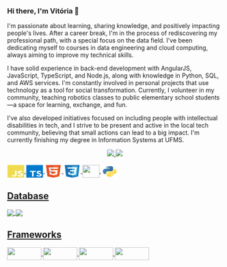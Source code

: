 ### Hi there, I'm Vitória 👋

I'm passionate about learning, sharing knowledge, and positively impacting people's lives. After a career break, I'm in the process of rediscovering my professional path, with a special focus on the data field. I've been dedicating myself to courses in data engineering and cloud computing, always aiming to improve my technical skills.

I have solid experience in back-end development with AngularJS, JavaScript, TypeScript, and Node.js, along with knowledge in Python, SQL, and AWS services. I'm constantly involved in personal projects that use technology as a tool for social transformation. Currently, I volunteer in my community, teaching robotics classes to public elementary school students—a space for learning, exchange, and fun.

I've also developed initiatives focused on including people with intellectual disabilities in tech, and I strive to be present and active in the local tech community, believing that small actions can lead to a big impact. I'm currently finishing my degree in Information Systems at UFMS.

<div align="center">
  <a href="https://github.com/vitoria-rocha">
  <img height="180em" src="https://github-readme-stats.vercel.app/api?username=vitoria-rocha&show_icons=true&theme=radical&include_all_commits=true&count_private=true"/>
  <img height="180em" src="https://github-readme-stats.vercel.app/api/top-langs/?username=vitoria-rocha&layout=compact&langs_count=7&theme=radical"/>
</div>
  <div style="display: inline_block"><br>
  <img align="center" height="30" width="40" src="https://raw.githubusercontent.com/devicons/devicon/master/icons/javascript/javascript-plain.svg">
  <img align="center" height="30" width="40" src="https://raw.githubusercontent.com/devicons/devicon/master/icons/typescript/typescript-plain.svg">
  <img align="center" height="30" width="40" src="https://raw.githubusercontent.com/devicons/devicon/master/icons/html5/html5-original.svg">
  <img align="center" height="30" width="40" src="https://raw.githubusercontent.com/devicons/devicon/master/icons/css3/css3-original.svg">
  <img align="center" height="30" width="40" src="https://angular.io/assets/images/logos/angular/angular.svg">
  <img align="center" height="30" width="40" src="https://raw.githubusercontent.com/devicons/devicon/master/icons/python/python-original.svg">
<div> 
    
  ## Database  
  <img align="center" src="https://img.shields.io/badge/PostgreSQL-316192?style=for-the-badge&logo=postgresql&logoColor=white">
  <img align="center" src="https://img.shields.io/badge/SQLite-07405E?style=for-the-badge&logo=sqlite&logoColor=white">

  ## Frameworks
  <img align="center" height="30" width="80" src="https://img.shields.io/badge/Node.js-43853D?style=for-the-badge&logo=node.js&logoColor=white">
  <img align="center" height="30" width="80" src="https://img.shields.io/badge/npm-CB3837?style=for-the-badge&logo=npm&logoColor=white">
  <img align="center" height="30" width="80" src="https://img.shields.io/badge/Yarn-2C8EBB?style=for-the-badge&logo=yarn&logoColor=white">
  <img align="center" height="30" width="80" src="https://img.shields.io/badge/Git-F05032?style=for-the-badge&logo=git&logoColor=white">


  
  

 <!-- ## Connect with me
  
  <a href="https://instagram.com/vitoria.roch4" target="_blank"><img src="https://img.shields.io/badge/-Instagram-%23E4405F?style=for-the-badge&logo=instagram&logoColor=white" target="_blank"></a>
  <a href = "mailto:vitoria.rocha1206@gmail.com"><img src="https://img.shields.io/badge/-Gmail-%23333?style=for-the-badge&logo=gmail&logoColor=white" target="_blank"></a> -->
</div>
